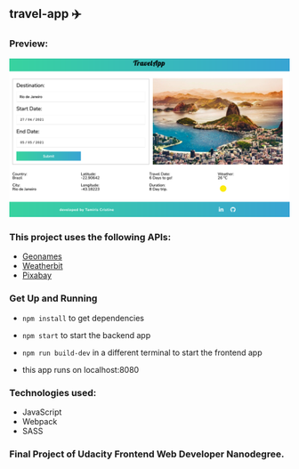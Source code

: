 ## travel-app :airplane:
### Preview:
![screenshot](/travel-app-screenshot.png)

### This project uses the following APIs:
- [Geonames](http://www.geonames.org/export/web-services.html)
- [Weatherbit](https://www.weatherbit.io/account/create)
- [Pixabay](https://pixabay.com/api/docs/)

### Get Up and Running
- ```npm install``` to get dependencies
- ```npm start``` to start the backend app
- ```npm run build-dev``` in a different terminal to start the frontend app

- this app runs on localhost:8080

### Technologies used:
* JavaScript
* Webpack
* SASS

### Final Project of Udacity Frontend Web Developer Nanodegree.


